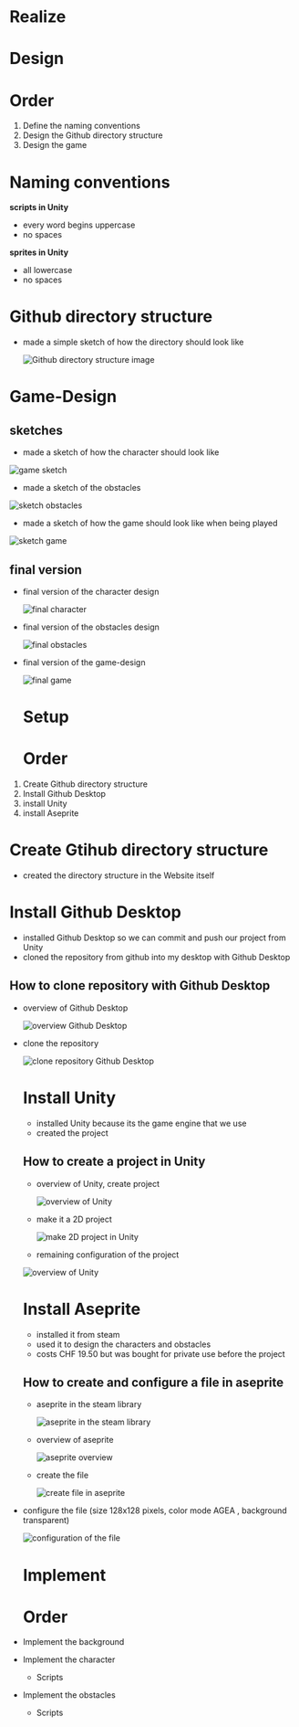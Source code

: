 # Realize

# Design

# Order
1. Define the naming conventions
1. Design the Github directory structure
1. Design the game 

# Naming conventions

**scripts in Unity**

- every word begins uppercase
- no spaces

**sprites in Unity**

- all lowercase
- no spaces

# Github directory structure

- made a simple sketch of how the directory should look like

  ![Github directory structure image](../../01_Documentation/02_Resources/images/realize-sketch-directories.jpg)

# Game-Design

## sketches

- made a sketch of how the character should look like

 ![game sketch](../../01_Documentation/02_Resources/images/realize-sketch-character.jpg)

 - made a sketch of the obstacles

 ![sketch obstacles](../../01_Documentation/02_Resources/images/realize-sketch-obstacles.jpg)

 - made a sketch of how the game should look like when being played

  ![sketch game](../../01_Documentation/02_Resources/images/realize-sketch-game.jpg)

  ## final version

  - final version of the character design

     ![final character](../../01_Documentation/02_Resources/images/realize-final-character.png)

- final version of the obstacles design

     ![final obstacles](../../01_Documentation/02_Resources/images/realize-final-obstacles.png)

- final version of the game-design

    ![final game](../../01_Documentation/02_Resources/images/realize-final-game.png)

  # Setup

  # Order
1. Create Github directory structure
1. Install Github Desktop
1. install Unity
1. install Aseprite

# Create Gtihub directory structure

- created the directory structure in the Website itself


# Install Github Desktop
- installed Github Desktop so we can commit and push our project from Unity
- cloned the repository from github into my desktop with Github Desktop

## How to clone repository with Github Desktop

- overview of Github Desktop

   ![overview Github Desktop](../../01_Documentation/02_Resources/images/realize-view-github-desktop.png)

- clone the repository

   ![clone repository Github Desktop](../../01_Documentation/02_Resources/images/realize-clone-repository-github-desktop.png)

  # Install Unity
  - installed Unity because its the game engine that we use
  - created the project

  ## How to create a project in Unity

  - overview of Unity, create project

     ![overview of Unity](../../01_Documentation/02_Resources/images/realize-overview-unity.png)

  - make it a 2D project

    ![make 2D project in Unity](../../01_Documentation/02_Resources/images/realize-create-project-window.png)

  - remaining configuration of the project 

  ![overview of Unity](../../01_Documentation/02_Resources/images/realize-project-configuration-unity.png)

  # Install Aseprite
  - installed it from steam
  - used it to design the characters and obstacles
  - costs CHF 19.50 but was bought for private use before the project

  ## How to create and configure a file in aseprite

  - aseprite in the steam library
 
     ![aseprite in the steam library](../../01_Documentation/02_Resources/images/realize-overview-steam-aseprite.png)

  - overview of aseprite
 
     ![aseprite overview ](../../01_Documentation/02_Resources/images/realize-overview-aseprite.png)

  - create the file
    
     ![create file in aseprite](../../01_Documentation/02_Resources/images/realize-create-file-aseprite.png)

- configure the file (size 128x128 pixels, color mode AGEA , background transparent)

     ![configuration of the file](../../01_Documentation/02_Resources/images/realize-configure-file-aseprite.png)

  # Implement

  # Order

- Implement the background
- Implement the character
  - Scripts
- Implement the obstacles
  - Scripts
  







